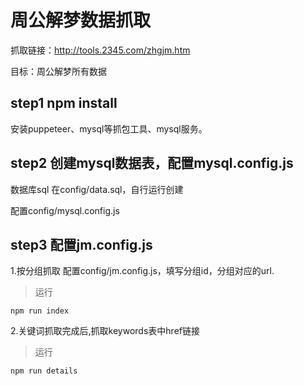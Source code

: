 # 周公解梦数据抓取

抓取链接：http://tools.2345.com/zhgjm.htm

目标：周公解梦所有数据

## step1 npm install 

安装puppeteer、mysql等抓包工具、mysql服务。

## step2 创建mysql数据表，配置mysql.config.js

数据库sql 在config/data.sql，自行运行创建

配置config/mysql.config.js

## step3 配置jm.config.js

1.按分组抓取
配置config/jm.config.js，填写分组id，分组对应的url.

> 运行 
```
npm run index
```

2.关键词抓取完成后,抓取keywords表中href链接
> 运行
```
npm run details
```


 

